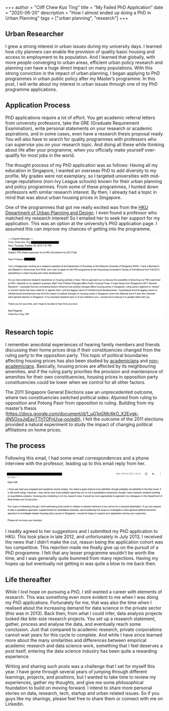 +++
author = "Cliff Chew Kuo Ting"
title = "My Failed PhD Application"
date = "2020-06-20"
description = "How I almost ended up doing a PhD in Urban Planning"
tags = ["urban planning", "research"]
+++

## Urban Researcher
I grew a strong interest in urban issues during my university days. I learned how city planners can enable the provision of quality basic housing and access to employment to its population. And I learned that globally, with more people converging to urban areas, efficient urban policy research and planning can have a huge direct impact on many populations. With this strong conviction in the impact of urban planning, I began applying to PhD programmes in urban public policy after my Master’s programme. In this post, I will write about my interest in urban issues through one of my PhD programme applications.

## Application Process
PhD applications require a lot of effort. You get academic referral letters from university professors, take the GRE (Graduate Requirement Examination), write personal statements on your research or academic aspirations, and in some cases, even have a research thesis proposal ready. You will also have to search for quality programmes with professors who can supervise you on your research topic. And doing all these while thinking about life after your programme, when you officially make yourself over-qualify for most jobs in the world.

The thought process of my PhD application was as follows: 
Having all my education in Singapore, I wanted an overseas PhD to add diversity to my profile. 
My grades were not exemplary, so I targeted universities with mid-range reputations (non-Ivy League schools) known for their urban planning and policy programmes.
From some of these programmes, I hunted down professors with similar research interest. By then, I already had a topic in mind that was about urban housing prices in Singapore.

One of the programmes that got me really excited was from the [HKU Department of Urban Planning and Design](https://www.arch.hku.hk/programmes/upad/mphil-and-phd-upd/). I even found a professor who matched my research interest! So I emailed her to seek her support for my application. This was an option at the university’s PhD application page. I assumed this can improve my chances of getting into the programme.

![Application Email](/static/4_phd_application.png)

## Research topic
I remember anecdotal experiences of hearing family members and friends discussing their home prices drop if their constituencies changed from the ruling party to the opposition party. This topic of political boundaries affecting housing prices has also been studied by [academicians](https://courses.nus.edu.sg/course/ecswong/publications/jhe.pdf) and [non-academicians](https://www.99.co/blog/singapore/do-opposition-grc-properties-appreciate-less/). Basically, housing prices are affected by its neighbouring amenities, and if the ruling party priorities the provision and maintenance of amenities for their own constituencies, housing prices in opposition party constituencies could be lower when we control for all other factors.

The 2011 Singapore General Elections saw an unprecedented outcome, where two constituencies switched political sides: Aljunied from ruling to opposition and Potong Pasir from opposition to ruling. Building from my master’s thesis (https://docs.google.com/document/d/1_uG1qGMc6kO_X2Evgk-4N5OxsJqEavTThTOFnUya-oo/edit), I felt the outcome of the 2011 elections provided a natural experiment to study the impact of changing political affiliations on home prices. 

## The process
Following this email, I had some email correspondences and a phone interview with the professor, leading up to this email reply from her. 

![Agreeing to the Prof](/static/4_phd_agree.png)

I readily agreed to her suggestions and I submitted my PhD application to HKU. This took place in late 2012, and unfortunately in July 2013, I received the news that I didn’t make the cut, reason being the application cohort was too competitive. This rejection made me finally give up on the pursuit of a PhD programme. I felt that any lesser programme wouldn’t be worth the time, and I was generally quite bummed from many rejections. Having my hopes up but eventually not getting in was quite a blow to me back then.

## Life thereafter
While I lost hope on pursuing a PhD, I still wanted a career with elements of research. This was something even more evident to me when I was doing my PhD applications. Fortunately for me, that was also the time when I realised about the increasing demand for data science in the private sector (this was in 2013). Back then, from what I could infer, data analysis projects looked like bite-size research projects. You set up a research statement, gather, process and analyse the data, and eventually reach some conclusion. Just that compared to academic research, private corporations cannot wait years for this cycle to complete. And while I have since learned more about the many similarities and differences between empirical academic research and data science work, something that I feel deserves a post itself, entering the data science industry has been quite a rewarding experience.

Writing and sharing such posts was a challenge that I set for myself this year. I have gone through several years of jumping through different learnings, projects, and positions, but I wanted to take time to review my experiences, gather my thoughts, and give me some philosophical foundation to build on moving forward. I intend to share more personal stories on data, research, tech, startup and urban related issues. So if you guys like my sharings, please feel free to share them or connect with me on Linkedin.